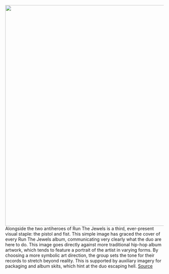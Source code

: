 <img src='https://cdn.vox-cdn.com/thumbor/RmO15VD2AO9DmwhfFjWV_qD7XqM=/0x0:2040x1360/1200x480/filters:focal(857x517:1183x843)/cdn.vox-cdn.com/uploads/chorus_image/image/67041340/acastro_RTJ_lede.0.jpg' width='700px' /><br/>
Alongside the two antiheroes of Run The Jewels is a third, ever-present visual staple: the pistol and fist. This simple image has graced the cover of every Run The Jewels album, communicating very clearly what the duo are here to do. This image goes directly against more traditional hip-hop album artwork, which tends to feature a portrait of the artist in varying forms. By choosing a more symbolic art direction, the group sets the tone for their records to stretch beyond reality. This is supported by auxiliary imagery for packaging and album skits, which hint at the duo escaping hell.
<a href='https://www.theverge.com/21315105/run-the-jewels-logo-album-art-visual-explanation-breakdown-el-p-tim-saccenti'> Source <a/>